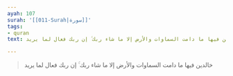 ```yaml
---
ayah: 107
surah: '[[011-Surah|سورة]]'
tags:
- quran
text: خالدين فيها ما دامت السماوات والأرض إلا ما شاء ربك ۚ إن ربك فعال لما يريد

---
```

> خالدين فيها ما دامت السماوات والأرض إلا ما شاء ربك ۚ إن ربك فعال لما يريد
